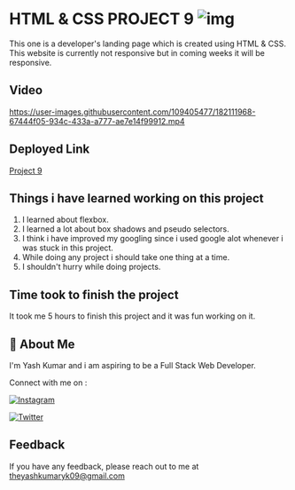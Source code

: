 
# HTML & CSS PROJECT 9 ![img](https://img.shields.io/badge/PROJECT%209-HTML%20%26%20CSS-orange)

This one is a developer's landing page which is created using HTML & CSS. This website is currently not responsive but in coming weeks it will be responsive.
## Video




https://user-images.githubusercontent.com/109405477/182111968-67444f05-934c-433a-a777-ae7e14f99912.mp4



## Deployed Link

[Project 9](https://projectninee.netlify.app/)


## Things i have learned working on this project

1. I learned about flexbox.
2. I learned a lot about box shadows and pseudo selectors.
3. I think i have improved my googling since i used google alot whenever i was stuck in this project.
4. While doing any project i should take one thing at a time.
5. I shouldn't hurry while doing projects.
## Time took to finish the project

It took me 5 hours to finish this project and it was fun working on it.
## 🚀 About Me
I'm Yash Kumar and i am aspiring to be a Full Stack Web Developer.

Connect with me on :

[![Instagram](https://img.shields.io/badge/Instagram-%23E4405F.svg?style=for-the-badge&logo=Instagram&logoColor=white)](https://www.instagram.com/theyash_yk09/)

[![Twitter](https://img.shields.io/badge/Twitter-%231DA1F2.svg?style=for-the-badge&logo=Twitter&logoColor=white)](https://www.twitter.com/theyash_yk09/)

## Feedback

If you have any feedback, please reach out to me at theyashkumaryk09@gmail.com

